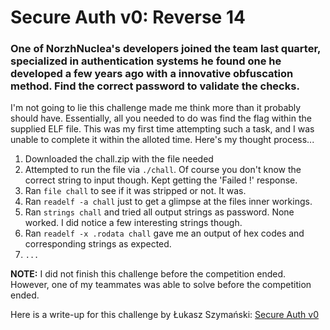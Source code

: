 # Secure Auth v0: Reverse 14

### One of NorzhNuclea's developers joined the team last quarter, specialized in authentication systems he found one he developed a few years ago with a innovative obfuscation method. Find the correct password to validate the checks.

I'm not going to lie this challenge made me think more than it probably should have. Essentially, all you needed to do was find the flag within the supplied ELF file.
This was my first time attempting such a task, and I was unable to complete it within the alloted time. Here's my thought process...

1. Downloaded the chall.zip with the file needed
2. Attempted to run the file via ```./chall```. Of course you don't know the correct string to input though. Kept getting the 'Failed !' response.
3. Ran ```file chall``` to see if it was stripped or not. It was.
4. Ran ```readelf -a chall``` just to get a glimpse at the files inner workings.
5. Ran ```strings chall``` and tried all output strings as password. None worked. I did notice a few interesting strings though.
6. Ran ```readelf -x .rodata chall``` gave me an output of hex codes and corresponding strings as expected.
7. ```...```

**NOTE:** I did not finish this challenge before the competition ended. However, one of my teammates was able to solve before the competition ended.

Here is a write-up for this challenge by Łukasz Szymański: [Secure Auth v0](https://szymanski.ninja/en/ctfwriteups/2021/norzhctf2021/secure-auth-v0/)
